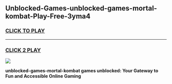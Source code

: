 
## Unblocked-Games-unblocked-games-mortal-kombat-Play-Free-3yma4
<h3>
<a href="https://premium76.site?title=unblocked-games-mortal-kombat&ref=10A">CLICK TO PLAY</a></h3>
<hr>

<h3>
<a href="https://premium76.site?title=unblocked-games-mortal-kombat&ref=10A">CLICK 2 PLAY</a>
  
</h3>

<a href="https://premium76.site?title=unblocked-games-mortal-kombat&ref=10A"><img src="https://clearcache.store/games.png"></a>


**unblocked-games-mortal-kombat games unblocked: Your Gateway to Fun and Accessible Online Gaming**
